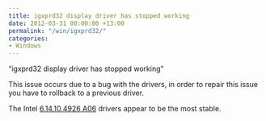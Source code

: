 ```yaml
---
title: igxprd32 display driver has stopped working
date: 2012-03-31 00:00:00 +13:00
permalink: "/win/igxprd32/"
categories:
- Windows
---
```


&#8220;igxprd32 display driver has stopped working&#8221;

This issue occurs due to a bug with the drivers, in order to repair this issue you have to rollback to a previous driver.

The Intel <a title="Driver_Download" href="http://www.bootwin.com/dell-drivers/dell-inspiron-1420-intel-gm965-express-chipset-family-x.html" target="_blank">6.14.10.4926 A06</a> drivers appear to be the most stable.
